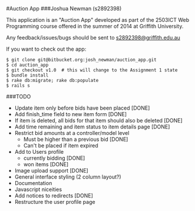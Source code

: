 #Auction App
###Joshua Newman (s2892398)

This application is an "Auction App" developed as part of the 2503ICT Web Programming course offered in the summer of 2014 at Griffith University.

Any feedback/issues/bugs should be sent to s2892398@griffith.edu.au

If you want to check out the app:

    $ git clone git@bitbucket.org:josh_newman/auction_app.git
    $ cd auction_app
    $ git checkout v1.0  # this will change to the Assignment 1 state
    $ bundle install
    $ rake db:migrate; rake db:populate
    $ rails s

###TODO
  + Update item only before bids have been placed [DONE]
  + Add finish_time field to new item form [DONE]
  + If item is deleted, all bids for that item should also be deleted [DONE]
  + Add time remaining and item status to item details page [DONE]
  + Restrict bid amounts at a controller/model level
    - Must be higher than a previous bid [DONE]
    - Can't be placed if item expired
  + Add to Users profile
    - currently bidding [DONE]
    - won items [DONE]
  + Image upload support [DONE]
  + General interface styling (2 column layout?)
  + Documentation
  + Javascript niceities
  + Add notices to redirects [DONE]
  + Restructure the user profile page
